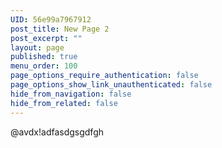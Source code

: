 ```yaml
---
UID: 56e99a7967912
post_title: New Page 2
post_excerpt: ""
layout: page
published: true
menu_order: 100
page_options_require_authentication: false
page_options_show_link_unauthenticated: false
hide_from_navigation: false
hide_from_related: false
---
```

@avdx!adfasdgsgdfgh